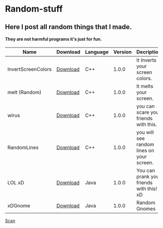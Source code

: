 # Random-stuff

## Here I post all random things that I made.

#### They are not harmful programs it's just for fun.

| Name  | Download  | Language  | Version  | Decription  |
| ------------- | ------------- | ------------- | ------------- | ------------- |
| InvertScreenColors  | [Download](https://github.com/SuperPieter/Random-stuff/blob/master/Random-Stuff/InvertScreenColors.exe?raw=true )  | C++  | 1.0.0  | It Inverts your screen colors.  |
| melt (Random)  | [Download](https://github.com/SuperPieter/Random-stuff/blob/master/Random-Stuff/melt.exe?raw=true )  | C++  | 1.0.0  | It melts your screen.  |
| wirus  | [Download](https://github.com/SuperPieter/Random-stuff/blob/master/Random-Stuff/wirus.exe?raw=true )  | C++  | 1.0.0  | you can scare your friends with this.  | 
| RandomLines  | [Download](https://github.com/SuperPieter/Random-stuff/blob/master/Random-Stuff/RandomLines.exe?raw=true )  | C++  | 1.0.0  | you will see random lines on your screen.  |
| LOL xD  | [Download](https://github.com/SuperPieter/Random-stuff/blob/master/Random-Stuff/LOL%20xD.jar?raw=true)  | Java  | 1.0.0  | You can prank your friends with this! xD  |
| xDGnome  | [Download](https://github.com/SuperPieter/Random-stuff/blob/master/Random-Stuff/xDgnome.jar?raw=true )  | Java  | 1.0.0  | Random Gnomes  | 




[Scan](https://www.virustotal.com/gui/home/upload )
